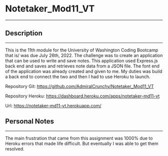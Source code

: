 # Notetaker_Mod11_VT

---

## Description

---

This is the 11th module for the University of Washington Coding Bootcamp that is/ was due July 26th, 2022. The challenge was to create an application that can be used to write and save notes. This application used Express.js back end and saves and retrieves note data from a JSON file. The font end of the application was already created and given to me. My duties was build a back end to connect the two and then I had to use Heroku to launch.


Repository Git: https://github.com/AdmiralCrunchy/Notetaker_Mod11_VT

Repository Heroku: https://dashboard.heroku.com/apps/notetaker-md11-vt

Url: https://notetaker-md11-vt.herokuapp.com/

## Personal Notes

---

The main frustration that came from this assignment was 1000% due to Heroku errors that made life difficult. But eventually I was able to get them resolved.

